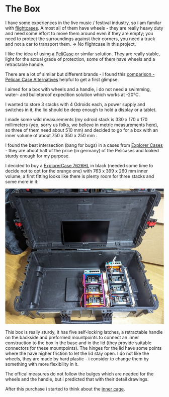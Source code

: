 # The Box

I have some experiences in the live music / festival industry, so i am familar
with [flightcases](https://www.google.com/search?q=flightcase+pictures). Almost
all of them have wheels - they are really heavy duty
and need some effort to move them around even if they are empty; you need to
protect the surroundings against their corners, you need a truck and not a car
to transport them. => No flightcase in this project.

I like the idea of using a [PeliCase](https://www.peli.com/) or similar
solution.  They are really stable, light for the actual grade of protection,
some of them have wheels and a retractable handle.

There are a lot of similar but different brands - i found this [comparison -
Pelican Case Alternatives](https://www.gwp.co.uk/guides/peli-case-alternatives/)
helpful to get a first glimpse.

I aimed for a box with wheels and a handle, i do not need a swimming,
water- and bulletproof expedition solution which works at -20°C.

I wanted to store 3 stacks with 4 Odroids each, a power supply and switches in it, the
lid should be deep enough to hold a display or a tablet.

I made some wild measurements (my odroid stack is 330 x 170 x 170 millimeters
(yep, sorry us folks, we believe in metric measurements here), so three of them
need about 510 mm) and decided to go for a box with an inner volume of about 750
x 350 x 250 mm . 

I found the best intersection (bang for bugs) in a cases from [Explorer
Cases](https://www.explorercases.com/en/home/) - they are about half of the
price (in germany) of the Pelicases and looked sturdy enough for my purpose.  

I decided to buy a [ExplorerCase
7626HL](https://www.explorercases.com/en/products/7626hl/) in black (needed some
time to decide not to opt for the orange one) with 763 x 399 x 260 mm inner
volume, a first fitting looks like there is plenty room for three stacks and
some more in it:

![First fitting after arrival)](pics/open-box-1st-fit_sm.jpg)

This box is really sturdy, it has five self-locking latches, a retractable
handle on the backside and preformed mountpoints to connect an inner
construction to the box in the base and in the lid (they provide suitable connectors for
these mountpoints). The hinges for the lid have some points where the have
higher friction to let the lid stay open.  I do not like the wheels, they are
made by hard plastic - i consider to change them by something with more flexibility
in it.

The offical measures do not follow the bulges which are needed for the wheels
and the handle, but i predicted that with their detail drawings. 

After this purchase i started to think about the [inner cage](alu-rails.md).
